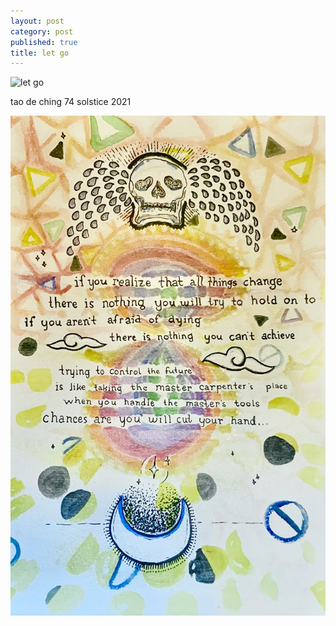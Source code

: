 ```yaml
---
layout: post
category: post
published: true
title: let go
---
```

![let go](/media/let-go.png)


tao de ching 74
solstice 2021


![let go watercolor and ink drawing](/media/let-go-ink.jpeg)